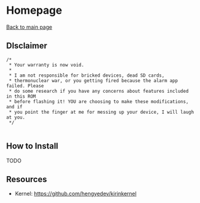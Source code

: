 # Homepage

[Back to main page](..)

## DIsclaimer

```
/*
 * Your warranty is now void.
 *
 * I am not responsible for bricked devices, dead SD cards,
 * thermonuclear war, or you getting fired because the alarm app failed. Please
 * do some research if you have any concerns about features included in this ROM
 * before flashing it! YOU are choosing to make these modifications, and if
 * you point the finger at me for messing up your device, I will laugh at you.
 */
 
```

## How to Install

TODO

## Resources

* Kernel: https://github.com/hengyedev/kirinkernel
